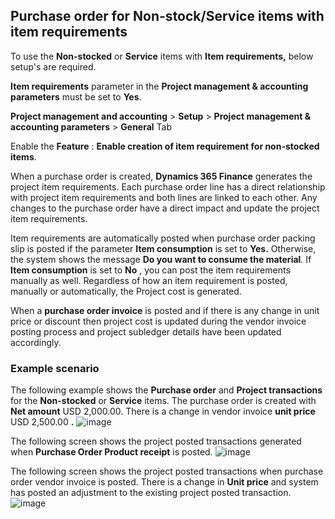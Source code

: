 ## Purchase order for Non-stock/Service items with item requirements

To use the **Non-stocked** or **Service** items with **Item requirements,** below setup's are required.

**Item requirements** parameter in the **Project management & accounting parameters** must be set to **Yes**.

**Project management and accounting** \> **Setup** \> **Project management & accounting parameters** \> **General** Tab

Enable the **Feature** : **Enable creation of item requirement for non-stocked items**.

When a purchase order is created, **Dynamics 365 Finance** generates the project item requirements. Each purchase order line has a direct relationship with project item requirements and both lines are linked to each other. Any changes to the purchase order have a direct impact and update the project item requirements.

Item requirements are automatically posted when purchase order packing slip is posted if the parameter **Item consumption** is set to **Yes.** Otherwise, the system shows the message **Do you want to consume the material**. If **Item consumption** is set to **No** , you can post the item requirements manually as well. Regardless of how an item requirement is posted, manually or automatically, the Project cost is generated.

When a **purchase order invoice** is posted and if there is any change in unit price or discount then project cost is updated during the vendor invoice posting process and project subledger details have been updated accordingly.

### Example scenario

The following example shows the **Purchase order** and **Project transactions** for the **Non-stocked** or **Service** items. The purchase order is created with **Net amount** USD 2,000.00. There is a change in vendor invoice **unit price** USD 2,500.00 **.**
![image](https://user-images.githubusercontent.com/103096040/220303131-0bc79d5e-cac7-45e3-8730-1692d7830bca.png)

The following screen shows the project posted transactions generated when **Purchase Order Product receipt** is posted.
![image](https://user-images.githubusercontent.com/103096040/220303103-0b8140e9-fa4e-4dbc-bcbb-b11c0d7864d7.png)

The following screen shows the project posted transactions when purchase order vendor invoice is posted. There is a change in **Unit price** and system has posted an adjustment to the existing project posted transaction.
![image](https://user-images.githubusercontent.com/103096040/220303067-ef96d8ea-71de-4794-b88a-4d8309ba27b0.png)
